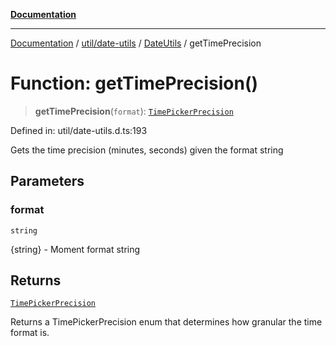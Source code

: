 [**Documentation**](../../../../../index.md)

***

[Documentation](../../../../../index.md) / [util/date-utils](../../../index.md) / [DateUtils](../index.md) / getTimePrecision

# Function: getTimePrecision()

> **getTimePrecision**(`format`): [`TimePickerPrecision`](../enumerations/TimePickerPrecision.md)

Defined in: util/date-utils.d.ts:193

Gets the time precision (minutes, seconds) given the format string

## Parameters

### format

`string`

{string} - Moment format string

## Returns

[`TimePickerPrecision`](../enumerations/TimePickerPrecision.md)

Returns a TimePickerPrecision enum that determines how granular the time format is.
